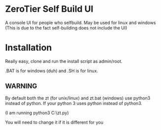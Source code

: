 # ZeroTier Self Build UI
A console UI for people who selfbuild. May be used for linux and windows
(This is due to the fact self-building does not include the UI)

# Installation
Really easy, clone and run the install script as admin/root.

.BAT is for windows (duh) and .SH is for linux.
## WARNING
By default both the zt (for unix/linux) and zt.bat (windows) use python3 instead of python. If your python 3 uses python instead of python3.

(I am running python3 C:\zt.py)

You will need to change it if it is different for you
